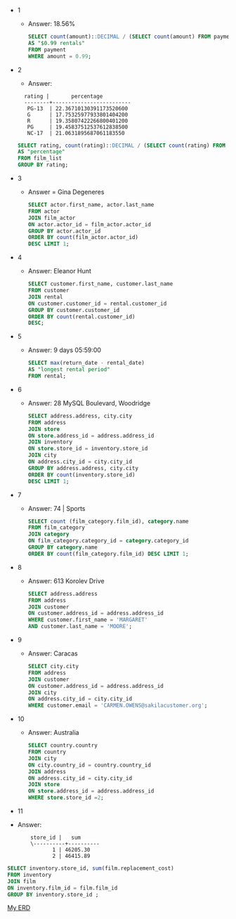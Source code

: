 -   1
    -   Answer: 18.56%
        ```SQL
        SELECT count(amount)::DECIMAL / (SELECT count(amount) FROM payment) * 100
        AS "$0.99 rentals"
        FROM payment
        WHERE amount = 0.99;
        ```

- 2
  - Answer:
  ```
    rating |       percentage
    --------+-------------------------
     PG-13  | 22.36710130391173520600
     G      | 17.75325977933801404200
     R      | 19.35807422266800401200
     PG     | 19.45837512537612838500
     NC-17  | 21.0631895687061183550
     ```
     ```SQL
    SELECT rating, count(rating)::DECIMAL / (SELECT count(rating) FROM film_list) * 100
    AS "percentage"
    FROM film_list
    GROUP BY rating;
    ```

-   3
    -   Answer = Gina Degeneres
        ```SQL
        SELECT actor.first_name, actor.last_name
        FROM actor
        JOIN film_actor
        ON actor.actor_id = film_actor.actor_id
        GROUP BY actor.actor_id
        ORDER BY count(film_actor.actor_id)
        DESC LIMIT 1;
        ```

- 4
  - Answer: Eleanor Hunt
      ```SQL
    SELECT customer.first_name, customer.last_name
    FROM customer
    JOIN rental
    ON customer.customer_id = rental.customer_id
    GROUP BY customer.customer_id
    ORDER BY count(rental.customer_id)
    DESC;
    ```

-   5
    -   Answer: 9 days 05:59:00
        ```SQL
        SELECT max(return_date - rental_date)
        AS "longest rental period"
        FROM rental;
        ```


- 6
  - Answer:  28 MySQL Boulevard, Woodridge
      ```SQL
    SELECT address.address, city.city
    FROM address
    JOIN store
    ON store.address_id = address.address_id
    JOIN inventory
    ON store.store_id = inventory.store_id
    JOIN city
    ON address.city_id = city.city_id
    GROUP BY address.address, city.city
    ORDER BY count(inventory.store_id)
    DESC LIMIT 1;
    ```

-   7
    -   Answer: 74 | Sports
        ```SQL
        SELECT count (film_category.film_id), category.name
        FROM film_category
        JOIN category
        ON film_category.category_id = category.category_id
        GROUP BY category.name
        ORDER BY count(film_category.film_id) DESC LIMIT 1;
        ```


- 8
  - Answer:  613 Korolev Drive
      ```SQL
    SELECT address.address
    FROM address
    JOIN customer
    ON customer.address_id = address.address_id
    WHERE customer.first_name = 'MARGARET'
    AND customer.last_name = 'MOORE';
    ```

-   9
    -   Answer: Caracas
        ```SQL
        SELECT city.city
        FROM address
        JOIN customer
        ON customer.address_id = address.address_id
        JOIN city
        ON address.city_id = city.city_id
        WHERE customer.email = 'CARMEN.OWENS@sakilacustomer.org';
        ```


- 10
  - Answer: Australia
      ```SQL
    SELECT country.country
    FROM country
    JOIN city
    ON city.country_id = country.country_id
    JOIN address
    ON address.city_id = city.city_id
    JOIN store
    ON store.address_id = address.address_id
    WHERE store.store_id =2;
    ```

-   11
  - Answer:
    ```
        store_id |   sum
        \----------+----------
               1 | 46205.30
               2 | 46415.89
    ```

```SQL
SELECT inventory.store_id, sum(film.replacement_cost)
FROM inventory
JOIN film
ON inventory.film_id = film.film_id
GROUP BY inventory.store_id ;
```

[My ERD](https://app.diagrams.net?lightbox=1&highlight=FF3BF8&edit=_blank&layers=1&nav=1&title=ps7_2.ERD#R7V1bc9o4FP41vGSmGd9tHgNJ24d2mk13ZrdPGRUr4KmxWCMSyK9fyZYwknxRAGMetN0HJMuyfc53LvqO7Izc6XL7JQerxXcUw3TkWPF25N6PHMe2HWdE%2F7fiHeuxxqxnnicx66s6fibvkA9kvZskhmthIEYoxclK7JyhLIMzLPSBPEdv4rAXlIpXXYE5VDp%2BzkCq9v6TxHhR9ka%2BVfV%2Fhcl8wa9sW%2BzIEvDBrGO9ADF6O%2BhyH0buNEcIl7%2BW2ylMqfS4XMrzPjcc3d9YDjOsc8KPv%2B7cr9Hkv%2FfH3fjzfPJlmll3nzyvnOYVpBv2xCN%2Fym4Y77gUMNySa0wWeJmSDpv8BGkyz8jvGbk6zEnHK8xxQuR2xw4skzimp09yuE7ewe9iKou0VyjJcKEVfzLy7%2BlcG4zWpebp1OyOyHxw2%2Fis9l6CBHsQLSHOd2QIO8HnQmewcx32nG%2BVDvmQxYH6eB9gqJnvZ64ES34w2X5AzravyHkGMJwjNvehsNdvyTIFGZXdC8rwT3aEym62SNL4G9ihDb3hNQazP7w1WaA8eSfjAVcROZxjZlFOQGdL0nSKUpQX13GhRf8JZ%2F6kM7JrFXqDj1zmttT1HWyFgd%2FAGvO7RGkKVuuk1Dk9cQnyeZJNEMZoyQbxp%2Fws3tRL8V8dwApZMJR454FJYIswccaWAhM7qMGJbXl9ASVQgHLDkfJMzmywzDXO0R%2FI5ZihEj0HomVd6xWYJdn8G3yhT%2BJVPU%2Fs4WgXIkJ9SQtftSBWDDOqZIQBbrTiCZHR1Lr1qT07U9K2q3Zh4iuU4ynKyG2CpNANJHB5gxQygmIdXcW2WJmqbq7eQE%2B7fNz5lRsqys3AEhqlnqBU3xlaqZGi1By%2BQPJUM0js1fpNb5Zobfnc6PGNvvX1HUYD69tRjZg%2BEQm7JpAPFshdMZB7kWYgd6yWjI9d7omsK0A2JzKo8stQyi9t9XqhBihBSkSSEbcwQZssXivY3D%2Fp8XD11MzzpsSrSSc6PFFp6debTjhjdVGxWRPLhHmhW3JdCkxq2IW%2BYwI0oRdv8oz1GhwcjQPdDMSPesIBd351GciaciMMFILuD44n2SsRAF9g1I8hMYh48%2BqgOI6nOSuwW0KqwKkzurMMqk5AlV0TUmphNe6Ls3Cb3YtJda6GswhDXc7C7Qsonup%2FboRAZNxAl5Vdb5Lh2YpyX5J8jZ9L5mIfBVKw7zPqPlrdurmE21cu4TntuQSx6hx2BH8DgOMBoMtAe71F%2FRpzT5cm4A8W8B0p4O8rjJ0BP%2Bgt4KvxviA4%2F0DDbbYb%2F3XHepUqwglOTUQ%2FQaeDlyfUeqIQz4l3m2%2FAHDYs%2FWOhgAFmJPp3kgBSraNuyJ5xMETBqQDTrYdETl8Jg%2Bo1WJJoUoaBUgY3EFOGSJsjsHtLK2v2NRQwMQRBl%2Flf%2BaYGt64euvf09dxzYxyoG8SoZ4ORozEyfIVCJZHqtWpixKVixH4Z%2BWEeuT%2FqQeWebgqYmBjRZf8Nur6aGFHHKrWTyAeLDKP5ozU%2FOJ%2FsqlxRK5%2BsV1c24DgHOHS5Zr8vh%2B%2BobqHKCE1qMFRq4IuZge%2FqZgb9AaWGcRZ3rRg30GVm15sdOCqDRKQB5zX7TIxe9fU6OPXsdHDPBVHctuWM00Md2UHD9muDFX2s6LLIYV8ssq1uNuOlCZMJXEsm4GqXnnt7kZJPfJgJCDUs4wS6jOyKEwGVJjQ7yk5U6vBZgMrq1ZeXTS34ZGXrhnG%2By%2B%2F8O0hqvicgKxTGc8hjNkx%2Fo7eHqkMR1cEnB2AW39EvOpDmw9M7zNHf6DvIdjyQV8eWIIt%2FFGAgwsx3%2F1KFEk2x5i%2Bm36JxvxVaO96it0V%2B848a0K5tgsuZrMhmbTqVfWsVN0rb1Wy0sTtoPMI8IRKmcfq%2B4q2oJNojMxEc2uQz2CJyZrdEBHN4DHQOsWLVxXLemcMU4ORVvOOW9%2BYeqQFVuYQjFRwUtqB8UnZWhUNlIjsSJ1Le4StFoUx0rjfqAtWhKRg%2FCsbkCE32DrPTppEMjIdAZBBvhmFlC3YkWIN9a%2Ftel0XQ1hWgOLBGg6LYk1DsyjsmdFHsSa%2BsKrs1%2B0axSrpcHMV7RAq%2B%2BdbxO8Coj7tur9iwALoUnvyxCIMoOg5OofTFGxmWPaPJVjN3tlnQrN2HelEskBfvermhbfe1ErDVwHlToMQs3LvS%2Fiuv79ut9X25aGteFTuH0gcv7dstpX1hYf9cHwqMsvWVrVuq7%2B%2FVEPUrRy2qNVH%2BUlHe48XTDwIl7Msr%2BGohR6jqGV%2FQ6QtKW7veaM8v1lLXNQo%2BQcGDU%2FahqmBFoWcmavfsqkdySYFddbwPs6sHVFf4Id53dHlCq6kwfzFadnwuQktiIHx5n3jPFESoUhBHg7YCZidiKf9%2FiFhaHzgesJ%2FI6Y4I2VvbcgcmZ%2Fkm3k4wuw3fNLoUmF1pw0Igk6q6YJYnGl8azOpLVQqYhTpahhO8eyqkh7KTC2qnc7hdFG59BcNpL2GcE9K%2BJqS9oQsOEhL37%2Bl8FNK%2BbBvyRH1DWl1BtkO659JwW4l3j8NfhzDsKqu5tisawTiMhvbcY13PPTDMffmzZvLXynRhHkjV4UD%2BPl7fMFfXvz17bp1k5VQvfWu5keCpo%2FDjWc4Zca296SEY2HtLSbEno1Hbe8t%2F0eLCsOZWdf0JSWNe3pFctC8kRbtx3aFTckfXAoZ27K60vgyOdeyeNJEvT9S3BWisL6%2FcAsIjnLawNC13unE7ID2uNXSGo28IA4cCmWgJjyVaFIu68F4P%2FiWhC7KDNbl6Myyt2yAIj0Fllf%2BH%2Bvn%2FGaGsvSYd2qd7nojASH7dQzurCTrSo6OhTJrVn1Yrh1d%2Foc59%2BB8%3D)
